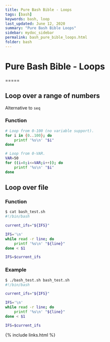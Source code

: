 ```yaml
---
title: Pure Bash Bible - Loops
tags: [bash]
keywords: bash, loop
last_updated: June 12, 2020
summary: "Pure Bash Bible Loops"
sidebar: mydoc_sidebar
permalink: bash_pure_bible_loops.html
folder: bash
---
```


# Pure Bash Bible - Loops
=====

## Loop over a range of numbers
Alternative to `seq`

### Function
```bash
# Loop from 0-100 (no variable support).
for i in {0..100}; do
    printf '%s\n' "$i"
done

# Loop from 0-VAR.
VAR=50
for ((i=0;i<=VAR;i++)); do
    printf '%s\n' "$i"
done
```

## Loop over file

### Function
```bash
$ cat bash_test.sh
#!/bin/bash

current_ifs="${IFS}"

IFS='\n'
while read -r line; do
    printf '%s\n' "${line}"
done < $1

IFS=$current_ifs
```

### Example
```bash
$ ./bash_test.sh bash_test.sh
#!/bin/bash

current_ifs="${IFS}"

IFS='\n'
while read -r line; do
    printf '%s\n' "${line}"
done < $1

IFS=$current_ifs
```

{% include links.html %}

